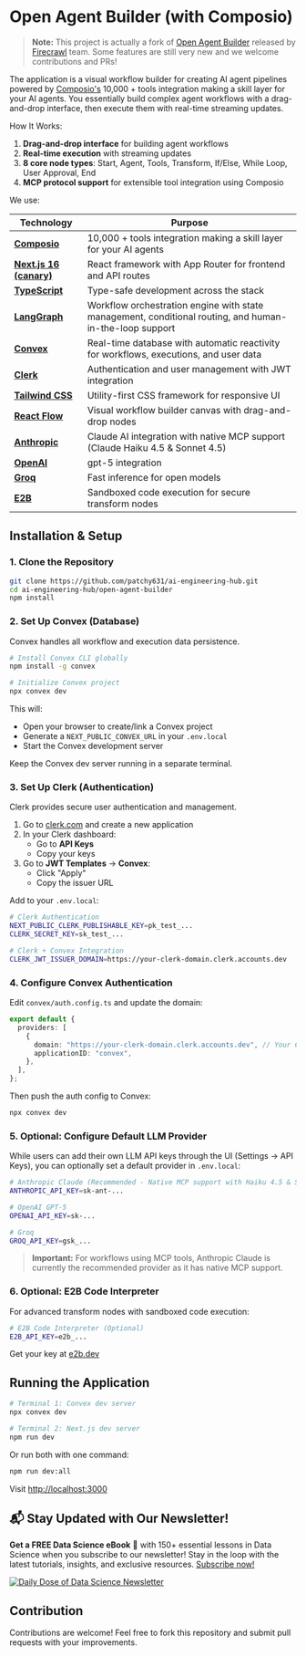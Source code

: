 # Open Agent Builder (with Composio)

> **Note:** This project is actually a fork of [Open Agent Builder](https://github.com/firecrawl/open-agent-builder) released by [Firecrawl](https://firecrawl.dev) team. Some features are still very new and we welcome contributions and PRs!

The application is a visual workflow builder for creating AI agent pipelines powered by [Composio's](https://composio.dev/) 10,000 + tools integration making a skill layer for your AI agents. You essentially build complex agent workflows with a drag-and-drop interface, then execute them with real-time streaming updates.

How It Works:

1. **Drag-and-drop interface** for building agent workflows
2. **Real-time execution** with streaming updates
3. **8 core node types**: Start, Agent, Tools, Transform, If/Else, While Loop, User Approval, End
4. **MCP protocol support** for extensible tool integration using Composio

We use:

| Technology                                                 | Purpose                                                                                                 |
| ---------------------------------------------------------- | ------------------------------------------------------------------------------------------------------- |
| **[Composio](https://composio.dev)**                       | 10,000 + tools integration making a skill layer for your AI agents                                      |
| **[Next.js 16 (canary)](https://nextjs.org/)**             | React framework with App Router for frontend and API routes                                             |
| **[TypeScript](https://www.typescriptlang.org/)**          | Type-safe development across the stack                                                                  |
| **[LangGraph](https://github.com/langchain-ai/langgraph)** | Workflow orchestration engine with state management, conditional routing, and human-in-the-loop support |
| **[Convex](https://convex.dev)**                           | Real-time database with automatic reactivity for workflows, executions, and user data                   |
| **[Clerk](https://clerk.com)**                             | Authentication and user management with JWT integration                                                 |
| **[Tailwind CSS](https://tailwindcss.com/)**               | Utility-first CSS framework for responsive UI                                                           |
| **[React Flow](https://reactflow.dev/)**                   | Visual workflow builder canvas with drag-and-drop nodes                                                 |
| **[Anthropic](https://www.anthropic.com/)**                | Claude AI integration with native MCP support (Claude Haiku 4.5 & Sonnet 4.5)                           |
| **[OpenAI](https://platform.openai.com/)**                 | gpt-5 integration                                                                                       |
| **[Groq](https://groq.com/)**                              | Fast inference for open models                                                                          |
| **[E2B](https://e2b.dev)**                                 | Sandboxed code execution for secure transform nodes

## Installation & Setup

### 1. Clone the Repository

```bash
git clone https://github.com/patchy631/ai-engineering-hub.git
cd ai-engineering-hub/open-agent-builder
npm install
```

### 2. Set Up Convex (Database)

Convex handles all workflow and execution data persistence.

```bash
# Install Convex CLI globally
npm install -g convex

# Initialize Convex project
npx convex dev
```

This will:

- Open your browser to create/link a Convex project
- Generate a `NEXT_PUBLIC_CONVEX_URL` in your `.env.local`
- Start the Convex development server

Keep the Convex dev server running in a separate terminal.

### 3. Set Up Clerk (Authentication)

Clerk provides secure user authentication and management.

1. Go to [clerk.com](https://clerk.com) and create a new application
2. In your Clerk dashboard:
   - Go to **API Keys**
   - Copy your keys
3. Go to **JWT Templates** → **Convex**:
   - Click "Apply"
   - Copy the issuer URL

Add to your `.env.local`:

```bash
# Clerk Authentication
NEXT_PUBLIC_CLERK_PUBLISHABLE_KEY=pk_test_...
CLERK_SECRET_KEY=sk_test_...

# Clerk + Convex Integration
CLERK_JWT_ISSUER_DOMAIN=https://your-clerk-domain.clerk.accounts.dev
```

### 4. Configure Convex Authentication

Edit `convex/auth.config.ts` and update the domain:

```typescript
export default {
  providers: [
    {
      domain: "https://your-clerk-domain.clerk.accounts.dev", // Your Clerk issuer URL
      applicationID: "convex",
    },
  ],
};
```

Then push the auth config to Convex:

```bash
npx convex dev
```

### 5. Optional: Configure Default LLM Provider

While users can add their own LLM API keys through the UI (Settings → API Keys), you can optionally set a default provider in `.env.local`:

```bash
# Anthropic Claude (Recommended - Native MCP support with Haiku 4.5 & Sonnet 4.5)
ANTHROPIC_API_KEY=sk-ant-...

# OpenAI GPT-5
OPENAI_API_KEY=sk-...

# Groq
GROQ_API_KEY=gsk_...
```

> **Important:** For workflows using MCP tools, Anthropic Claude is currently the recommended provider as it has native MCP support.

### 6. Optional: E2B Code Interpreter

For advanced transform nodes with sandboxed code execution:

```bash
# E2B Code Interpreter (Optional)
E2B_API_KEY=e2b_...
```

Get your key at [e2b.dev](https://e2b.dev)

## Running the Application

```bash
# Terminal 1: Convex dev server
npx convex dev

# Terminal 2: Next.js dev server
npm run dev
```

Or run both with one command:

```bash
npm run dev:all
```

Visit [http://localhost:3000](http://localhost:3000)

## 📬 Stay Updated with Our Newsletter!

**Get a FREE Data Science eBook** 📖 with 150+ essential lessons in Data Science when you subscribe to our newsletter! Stay in the loop with the latest tutorials, insights, and exclusive resources. [Subscribe now!](https://join.dailydoseofds.com)

[![Daily Dose of Data Science Newsletter](https://github.com/patchy631/ai-engineering/blob/main/resources/join_ddods.png)](https://join.dailydoseofds.com)

## Contribution

Contributions are welcome! Feel free to fork this repository and submit pull requests with your improvements.
